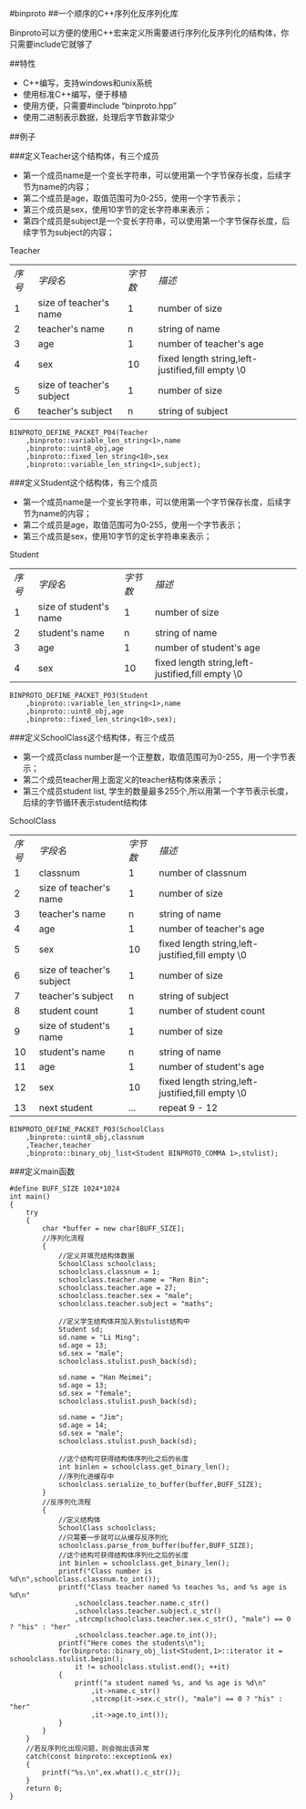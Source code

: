 #binproto
##一个顺序的C++序列化反序列化库

Binproto可以方便的使用C++宏来定义所需要进行序列化反序列化的结构体，你只需要include它就够了

##特性
* C++编写，支持windows和unix系统
* 使用标准C++编写，便于移植
* 使用方便，只需要#include “binproto.hpp”
* 使用二进制表示数据，处理后字节数非常少

##例子

###定义Teacher这个结构体，有三个成员

* 第一个成员name是一个变长字符串，可以使用第一个字节保存长度，后续字节为name的内容；
* 第二个成员是age，取值范围可为0-255，使用一个字节表示；
* 第三个成员是sex，使用10字节的定长字符串来表示；
* 第四个成员是subject是一个变长字符串，可以使用第一个字节保存长度，后续字节为subject的内容；

Teacher
<table>
<tr><td><em>序号</em></td><td><em>字段名</em></td><td><em>字节数</em></td><td><em>描述</em></td></tr>
<tr><td>1</td><td>size of teacher's name</td><td>1</td><td>number of size</td></tr>
<tr><td>2</td><td>teacher's name</td><td>n</td><td>string of name</td></tr>
<tr><td>3</td><td>age</td><td>1</td><td>number of teacher's age</td></tr>
<tr><td>4</td><td>sex</td><td>10</td><td>fixed length string,left-justified,fill empty \0</td></tr>
<tr><td>5</td><td>size of teacher's subject</td><td>1</td><td>number of size</td></tr>
<tr><td>6</td><td>teacher's subject</td><td>n</td><td>string of subject</td></tr>
</table>

	BINPROTO_DEFINE_PACKET_P04(Teacher
		,binproto::variable_len_string<1>,name
		,binproto::uint8_obj,age
		,binproto::fixed_len_string<10>,sex
		,binproto::variable_len_string<1>,subject);
 
###定义Student这个结构体，有三个成员

* 第一个成员name是一个变长字符串，可以使用第一个字节保存长度，后续字节为name的内容；
* 第二个成员是age，取值范围可为0-255，使用一个字节表示；
* 第三个成员是sex，使用10字节的定长字符串来表示；

Student
<table>
<tr><td><em>序号</em></td><td><em>字段名</em></td><td><em>字节数</em></td><td><em>描述</em></td></tr>
<tr><td>1</td><td>size of student's name</td><td>1</td><td>number of size</td></tr>
<tr><td>2</td><td>student's name</td><td>n</td><td>string of name</td></tr>
<tr><td>3</td><td>age</td><td>1</td><td>number of student's age</td></tr>
<tr><td>4</td><td>sex</td><td>10</td><td>fixed length string,left-justified,fill empty \0</td></tr>
</table>

	BINPROTO_DEFINE_PACKET_P03(Student
		,binproto::variable_len_string<1>,name
		,binproto::uint8_obj,age
		,binproto::fixed_len_string<10>,sex);

###定义SchoolClass这个结构体，有三个成员

* 第一个成员class number是一个正整数，取值范围可为0-255，用一个字节表示；
* 第二个成员teacher用上面定义的teacher结构体来表示；
* 第三个成员student list, 学生的数量最多255个,所以用第一个字节表示长度，后续的字节循环表示student结构体

SchoolClass
<table>
<tr><td><em>序号</em></td><td><em>字段名</em></td><td><em>字节数</em></td><td><em>描述</em></td></tr>
<tr><td>1</td><td>classnum</td><td>1</td><td>number of classnum</td></tr>
<tr><td>2</td><td>size of teacher's name</td><td>1</td><td>number of size</td></tr>
<tr><td>3</td><td>teacher's name</td><td>n</td><td>string of name</td></tr>
<tr><td>4</td><td>age</td><td>1</td><td>number of teacher's age</td></tr>
<tr><td>5</td><td>sex</td><td>10</td><td>fixed length string,left-justified,fill empty \0</td></tr>
<tr><td>6</td><td>size of teacher's subject</td><td>1</td><td>number of size</td></tr>
<tr><td>7</td><td>teacher's subject</td><td>n</td><td>string of subject</td></tr>
<tr><td>8</td><td>student count</td><td>1</td><td>number of student count</td></tr>
<tr><td>9</td><td>size of student's name</td><td>1</td><td>number of size</td></tr>
<tr><td>10</td><td>student's name</td><td>n</td><td>string of name</td></tr>
<tr><td>11</td><td>age</td><td>1</td><td>number of student's age</td></tr>
<tr><td>12</td><td>sex</td><td>10</td><td>fixed length string,left-justified,fill empty \0</td></tr>
<tr><td>13</td><td>next student</td><td>...</td><td>repeat 9 - 12</td></tr>
</table>

	BINPROTO_DEFINE_PACKET_P03(SchoolClass
		,binproto::uint8_obj,classnum
		,Teacher,teacher
		,binproto::binary_obj_list<Student BINPROTO_COMMA 1>,stulist);

###定义main函数

	#define BUFF_SIZE 1024*1024
	int main()
	{
		try
		{
			char *buffer = new char[BUFF_SIZE];
			//序列化流程
			{
				//定义并填充结构体数据
				SchoolClass schoolclass;
				schoolclass.classnum = 1;
				schoolclass.teacher.name = "Ren Bin";
				schoolclass.teacher.age = 27;
				schoolclass.teacher.sex = "male";
				schoolclass.teacher.subject = "maths";
				
				//定义学生结构体并加入到stulist结构中
				Student sd;
				sd.name = "Li Ming";
				sd.age = 13;
				sd.sex = "male";
				schoolclass.stulist.push_back(sd);
	
				sd.name = "Han Meimei";
				sd.age = 13;
				sd.sex = "female";
				schoolclass.stulist.push_back(sd);
	
				sd.name = "Jim";
				sd.age = 14;
				sd.sex = "male";
				schoolclass.stulist.push_back(sd);
				
				//这个结构可获得结构体序列化之后的长度
				int binlen = schoolclass.get_binary_len();
				//序列化进缓存中
				schoolclass.serialize_to_buffer(buffer,BUFF_SIZE);
			}
			//反序列化流程
			{
				//定义结构体
				SchoolClass schoolclass;
				//只需要一步就可以从缓存反序列化
				schoolclass.parse_from_buffer(buffer,BUFF_SIZE);
				//这个结构可获得结构体序列化之后的长度
				int binlen = schoolclass.get_binary_len();
				printf("Class number is %d\n",schoolclass.classnum.to_int());
				printf("Class teacher named %s teaches %s, and %s age is %d\n"
					,schoolclass.teacher.name.c_str()
					,schoolclass.teacher.subject.c_str()
					,strcmp(schoolclass.teacher.sex.c_str(), "male") == 0 ? "his" : "her"
					,schoolclass.teacher.age.to_int());
				printf("Here comes the students\n");
				for(binproto::binary_obj_list<Student,1>::iterator it = schoolclass.stulist.begin();
					it != schoolclass.stulist.end(); ++it)
				{
					printf("a student named %s, and %s age is %d\n"
						,it->name.c_str()
						,strcmp(it->sex.c_str(), "male") == 0 ? "his" : "her"
						,it->age.to_int());
				}
			}
		}
		//若反序列化出现问题，则会抛出该异常
		catch(const binproto::exception& ex)
		{
			printf("%s.\n",ex.what().c_str());
		}
		return 0;	
	}
